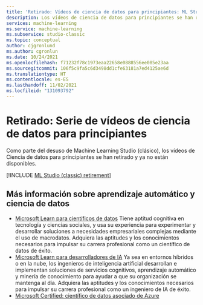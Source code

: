 ```yaml
---
title: 'Retirado: Vídeos de ciencia de datos para principiantes: ML Studio (clásico)'
description: Los vídeos de ciencia de datos para principiantes se han retirado como parte del desuso de Machine Learning Studio (clásico).
services: machine-learning
ms.service: machine-learning
ms.subservice: studio-classic
ms.topic: conceptual
author: cjgronlund
ms.author: cgronlun
ms.date: 10/24/2021
ms.openlocfilehash: f71232f78c1973eaa22658e0888556ee085e23aa
ms.sourcegitcommit: 106f5c9fa5c6d3498dd1cfe63181a7ed4125ae6d
ms.translationtype: HT
ms.contentlocale: es-ES
ms.lasthandoff: 11/02/2021
ms.locfileid: "131093792"
---
```

# <a name="retired-data-science-for-beginners-videos-series"></a>Retirado: Serie de vídeos de ciencia de datos para principiantes

Como parte del desuso de Machine Learning Studio (clásico), los vídeos de Ciencia de datos para principiantes se han retirado y ya no están disponibles.

[!INCLUDE [ML Studio (classic) retirement](../../../includes/machine-learning-studio-classic-deprecation.md)]


## <a name="learn-machine-learning-and-data-science"></a>Más información sobre aprendizaje automático y ciencia de datos

- [Microsoft Learn para científicos de datos](/learn/roles/data-scientist) Tiene aptitud cognitiva en tecnología y ciencias sociales, y usa su experiencia para experimentar y desarrollar soluciones a necesidades empresariales complejas mediante el uso de macrodatos. Adquiera las aptitudes y los conocimientos necesarios para impulsar su carrera profesional como un científico de datos de éxito.
- [Microsoft Learn para desarrolladores de IA](/learn/roles/ai-engineer) Ya sea en entornos híbridos o en la nube, los ingenieros de inteligencia artificial desarrollan e implementan soluciones de servicios cognitivos, aprendizaje automático y minería de conocimiento para ayudar a que su organización se mantenga al día. Adquiera las aptitudes y los conocimientos necesarios para impulsar su carrera profesional como un ingeniero de IA de éxito.
- [Microsoft Certified: científico de datos asociado de Azure](/learn/certifications/azure-data-scientist/)
